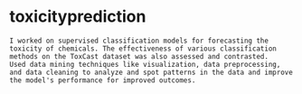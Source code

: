 # toxicityprediction
	I worked on supervised classification models for forecasting the toxicity of chemicals. The effectiveness of various classification methods on the ToxCast dataset was also assessed and contrasted.
	Used data mining techniques like visualization, data preprocessing, and data cleaning to analyze and spot patterns in the data and improve the model's performance for improved outcomes.

